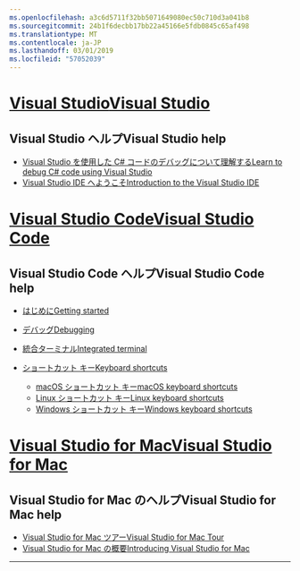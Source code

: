```yaml
---
ms.openlocfilehash: a3c6d5711f32bb5071649080ec50c710d3a041b8
ms.sourcegitcommit: 24b1f6decbb17bb22a45166e5fdb0845c65af498
ms.translationtype: MT
ms.contentlocale: ja-JP
ms.lasthandoff: 03/01/2019
ms.locfileid: "57052039"
---
```


<!-- VS -------------------------->
# <a name="visual-studiotabvisual-studio"></a>[<span data-ttu-id="a7252-101">Visual Studio</span><span class="sxs-lookup"><span data-stu-id="a7252-101">Visual Studio</span></span>](#tab/visual-studio)

## <a name="visual-studio-help"></a><span data-ttu-id="a7252-102">Visual Studio ヘルプ</span><span class="sxs-lookup"><span data-stu-id="a7252-102">Visual Studio help</span></span>

* [<span data-ttu-id="a7252-103">Visual Studio を使用した C# コードのデバッグについて理解する</span><span class="sxs-lookup"><span data-stu-id="a7252-103">Learn to debug C# code using Visual Studio</span></span>](https://docs.microsoft.com/en-us/visualstudio/debugger/getting-started-with-the-debugger?view=vs-2017)
* [<span data-ttu-id="a7252-104">Visual Studio IDE へようこそ</span><span class="sxs-lookup"><span data-stu-id="a7252-104">Introduction to the Visual Studio IDE</span></span>](https://docs.microsoft.com/en-us/visualstudio/ide/visual-studio-ide?view=vs-2017)

<!-- Code -------------------------->
# <a name="visual-studio-codetabvisual-studio-code"></a>[<span data-ttu-id="a7252-105">Visual Studio Code</span><span class="sxs-lookup"><span data-stu-id="a7252-105">Visual Studio Code</span></span>](#tab/visual-studio-code)

## <a name="visual-studio-code-help"></a><span data-ttu-id="a7252-106">Visual Studio Code ヘルプ</span><span class="sxs-lookup"><span data-stu-id="a7252-106">Visual Studio Code help</span></span>

* [<span data-ttu-id="a7252-107">はじめに</span><span class="sxs-lookup"><span data-stu-id="a7252-107">Getting started</span></span>](https://code.visualstudio.com/docs)
* [<span data-ttu-id="a7252-108">デバッグ</span><span class="sxs-lookup"><span data-stu-id="a7252-108">Debugging</span></span>](https://code.visualstudio.com/docs/editor/debugging)
* [<span data-ttu-id="a7252-109">統合ターミナル</span><span class="sxs-lookup"><span data-stu-id="a7252-109">Integrated terminal</span></span>](https://code.visualstudio.com/docs/editor/integrated-terminal)
* [<span data-ttu-id="a7252-110">ショートカット キー</span><span class="sxs-lookup"><span data-stu-id="a7252-110">Keyboard shortcuts</span></span>](https://code.visualstudio.com/docs/getstarted/keybindings#_keyboard-shortcuts-reference)

  * [<span data-ttu-id="a7252-111">macOS ショートカット キー</span><span class="sxs-lookup"><span data-stu-id="a7252-111">macOS keyboard shortcuts</span></span>](https://code.visualstudio.com/shortcuts/keyboard-shortcuts-macos.pdf)
  * [<span data-ttu-id="a7252-112">Linux ショートカット キー</span><span class="sxs-lookup"><span data-stu-id="a7252-112">Linux keyboard shortcuts</span></span>](https://code.visualstudio.com/shortcuts/keyboard-shortcuts-linux.pdf)
  * [<span data-ttu-id="a7252-113">Windows ショートカット キー</span><span class="sxs-lookup"><span data-stu-id="a7252-113">Windows keyboard shortcuts</span></span>](https://code.visualstudio.com/shortcuts/keyboard-shortcuts-windows.pdf)

<!-- Mac -------------------------->
# <a name="visual-studio-for-mactabvisual-studio-mac"></a>[<span data-ttu-id="a7252-114">Visual Studio for Mac</span><span class="sxs-lookup"><span data-stu-id="a7252-114">Visual Studio for Mac</span></span>](#tab/visual-studio-mac)

## <a name="visual-studio-for-mac-help"></a><span data-ttu-id="a7252-115">Visual Studio for Mac のヘルプ</span><span class="sxs-lookup"><span data-stu-id="a7252-115">Visual Studio for Mac help</span></span>

* [<span data-ttu-id="a7252-116">Visual Studio for Mac ツアー</span><span class="sxs-lookup"><span data-stu-id="a7252-116">Visual Studio for Mac Tour</span></span>](https://docs.microsoft.com/en-us/visualstudio/mac/ide-tour)
* [<span data-ttu-id="a7252-117">Visual Studio for Mac の概要</span><span class="sxs-lookup"><span data-stu-id="a7252-117">Introducing Visual Studio for Mac</span></span>](https://docs.microsoft.com/en-us/visualstudio/mac/)

---  
<!-- End of VS tabs -->